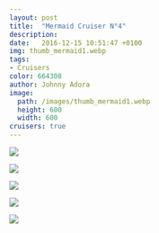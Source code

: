 ```yaml
---
layout: post
title:  "Mermaid Cruiser N°4"
description: 
date:   2016-12-15 10:51:47 +0100
img: thumb_mermaid1.webp
tags: 
- Cruisers
color: 664308
author: Johnny Adora
image:
  path: /images/thumb_mermaid1.webp
  height: 600
  width: 600
cruisers: true
---
```

![]({{site.baseurl}}/images/mermaid1.webp)

![]({{site.baseurl}}/images/mermaid2.webp)

![]({{site.baseurl}}/images/mermaid3.webp)

![]({{site.baseurl}}/images/mermaid4.webp)

![]({{site.baseurl}}/images/mermaid5.webp)

